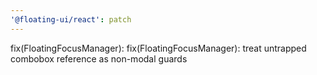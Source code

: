 ```yaml
---
'@floating-ui/react': patch
---
```


fix(FloatingFocusManager): fix(FloatingFocusManager): treat untrapped combobox
reference as non-modal guards
